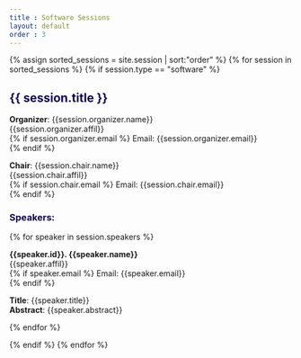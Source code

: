 ```yaml
---
title : Software Sessions
layout: default
order : 3
---
```


{% assign sorted_sessions = site.session | sort:"order" %}
{% for session in sorted_sessions %}
  {% if session.type == "software" %}
  <h2 style="color: #120659;">  
      {{ session.title }}
  </h2>

<p>
  <b>Organizer</b>: {{session.organizer.name}} <br/> 
   {{session.organizer.affil}} <br/> 
   {% if session.organizer.email %}
   Email: {{session.organizer.email}} <br/> 
   {% endif %}
  </p>
  
  <p>
  <b>Chair</b>: {{session.chair.name}}<br/> 
  {{session.chair.affil}} <br/> 
  {% if session.chair.email %}
  Email: {{session.chair.email}}<br/> 
  {% endif %}
  </p>


<h3 style="color: #120659;">Speakers: </h3>

  {% for speaker in session.speakers %}
  <p> 
  <b>{{speaker.id}}. {{speaker.name}}</b><br/>
    {{speaker.affil}} <br/> 
  {% if speaker.email %}
  Email: {{speaker.email}} <br/> 
  {% endif %}
  <p> <b>Title</b>: {{speaker.title}} <br/>
  <b> Abstract</b>: {{speaker.abstract}} </p>
  {% endfor %}


  <!-- <p>{{ session.content | markdownify }}</p> -->
  {% endif %}
{% endfor %}

<!-- # {{page.title}}

### Neuroconductor: An R Platform for Medical Imaging Analysis
 
John Muschelli, Johns Hopkins Bloomberg School of Public Health<br/>

**Abstract**<br/>
Neuroconductor (https://neuroconductor.org) is an open-source platform for rapid testing and dissemination of reproducible computational imaging software. The goals of the project are to: 1) provide a centralized repository of R software dedicated to image analysis, 2) disseminate software updates quickly, 3) train a large, diverse community of scientists using detailed tutorials and short courses, 4) increase software quality via automatic and manual quality controls, and 5) promote reproducibility of image data analysis. <br/>

We provide a description of the purpose of Neuroconductor, highlight packages in this framework, and some imaging analysis examples with real data sets.

### Efficient and accessible Machine Learning with rtemis
  
Stathis D. Gennatas, University of California, San Francisco
Efstathios.Gennatas@ucsf.edu <br/>
  
**Abstract**<br/>
The increasing volume and variety of research and clinical biomedical data generated daily is driving up demand for sophisticated quantitative data analysis. rtemis is a comprehensive, open source, machine learning (ML) platform written in R, which grew out of the need to analyze large neuroimaging and cognitive data. It offers a homogenized input/output interface for unsupervised and supervised learning algorithms using a modern object-oriented class system, along with support for powerful static and interactive graphics. It aims to make advanced machine learning analyses highly efficient and accessible to both the expert and novice user alike. It provides low- and high-level functions that replace a very large number of lines of code while allowing control of all parameters of the data analysis pipeline. It offers seamless support for a comprehensive list of learning algorithms implemented in other R packages along with a growing array of novel methods developed on the platform (The Additive Tree, the Hybrid Tree, Conditional Interpretable SuperLearner, Expert-Augmented Machine Learning, and others).<br/>
The rtemis project aims to promote open science and reproducibility. Increasing the efficiency of data analysis pipelines, makes code more compact, easier to share and comprehend, and easier to replicate. Major ongoing research on the rtemis platform includes novel procedures for joint optimization of structured and unstructured data and extension of Expert-Augmented Machine Learning to imaging. Documentation and educational material are available on the project website (https://rtemis.netlify.com).


### HINT – A Matlab toolbox for hierarchical covariate-adjusted independent component analysis of fMRI data
 
Joshua Lukemire, Emory University
 
**Abstract**<br/>
We introduce a Matlab toolbox, HINT (Hierarchical INdependent component analysis Toolbox), that provides a hierarchical covariate-adjusted ICA (hc-ICA) for modeling and testing covariate effects and generates model-based estimates of brain networks on both the population- and individual-level. HINT provides a user-friendly Matlab GUI that allows users to easily load images, specify covariate effects, monitor model estimation via an EM algorithm, specify hypothesis tests, and visualize results. HINT also has a command line interface which allows users to conveniently run and reproduce the analysis with a script. We provide a walkthrough of the toolbox features and a demonstration on synthetic data.
 
### Modeling and Visualization of Connectivity in EEG

Hernando Ombao, KAUST <br/>
  
### User-friendly MATLAB GUIs for Bayesian Multi-Subject Modeling of fMRI Data

Marina Vannucci
 
**Abstract**<br/>
We first introduce BVAR-connect, a variational inference approach to a Bayesian multi-subjectvector autoregressive (VAR) model for inference on effective brain connectivity based on resting statefunctional MRI data. The modeling framework uses a Bayesian variable selection approach that flexibly integrates multi-modal data into the prior construction. The variational inference approach we develop allows scalability of the methods and results in the ability to estimate subject- and group-level brain connectivity networks over whole-brain parcellations of the data. Next, we describe NPBayes-fMRI, a unified, probabilistically coherent non-parametric Bayesian framework for the analysis of task-related fMRI data from multi-subject experiments. The modeling approach is based on a spatio-temporal linear regression model that specifically accounts for the between-subjects heterogeneity in neuronal activity via a spatially informed multi-subject non-parametric variable selection prior. A characteristic feature of the approach is that it results in a clustering of the subjects into subgroups characterized by similar brain responses, while simultaneously producing group-level as well as subject-level activation maps. -->
 





